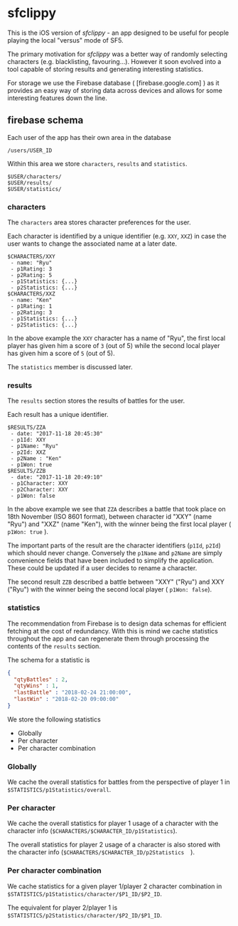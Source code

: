 # sfclippy

This is the iOS version of *sfclippy* - an app designed to be useful for people playing the local "versus" mode of SF5.

The primary motivation for *sfclippy* was a better way of randomly selecting characters (e.g. blacklisting, favouring...). However it soon evolved into a tool capable of storing results and generating interesting statistics.

For storage we use the Firebase database ( [firebase.google.com] ) as it provides an easy way of storing data across devices and allows for some interesting features down the line.

## firebase schema

Each user of the app has their own area in the database

```
/users/USER_ID
```

Within this area we store `characters`, `results` and `statistics`.

```
$USER/characters/
$USER/results/
$USER/statistics/
```

### characters
The `characters` area stores character preferences for the user.

Each character is identified by a unique identifier (e.g. `XXY`, `XXZ`) in case the user wants to change the associated name at a later date.

```
$CHARACTERS/XXY
 - name: "Ryu"
 - p1Rating: 3
 - p2Rating: 5
 - p1Statistics: {...}
 - p2Statistics: {...}
$CHARACTERS/XXZ
 - name: "Ken"
 - p1Rating: 1
 - p2Rating: 3
 - p1Statistics: {...}
 - p2Statistics: {...}
```

In the above example the `XXY` character has a name of "Ryu", the first local player has given him a score of `3` (out of 5) while the second local player has given him a score of `5` (out of 5).

The `statistics` member is discussed later.

### results
The `results` section stores the results of battles for the user.

Each result has a unique identifier.

```
$RESULTS/ZZA
 - date: "2017-11-18 20:45:30"
 - p1Id: XXY
 - p1Name: "Ryu"
 - p2Id: XXZ
 - p2Name : "Ken"
 - p1Won: true
$RESULTS/ZZB
 - date: "2017-11-18 20:49:10"
 - p1Character: XXY
 - p2Character: XXY
 - p1Won: false
```

In the above example we see that `ZZA` describes a battle that took place on 18th November (ISO 8601 format), between character id "XXY" (name "Ryu") and "XXZ" (name "Ken"), with the winner being the first local player ( `p1Won: true` ).

The important parts of the result are the character identifiers (`p1Id`, `p2Id`) which should never change. Conversely the `p1Name` and `p2Name` are simply convenience fields that have been included to simplify the application. These could be updated if a user decides to rename a character.

The second result `ZZB` described a battle between "XXY" ("Ryu") and XXY ("Ryu") with the winner being the second local player ( `p1Won: false`).

### statistics
The recommendation from Firebase is to design data schemas for efficient fetching at the cost of redundancy. With this is mind we cache statistics throughout the app and can regenerate them through processing the contents of the `results` section.

The schema for a statistic is

```json
{
  "qtyBattles" : 2,
  "qtyWins" : 1,
  "lastBattle" : "2018-02-24 21:00:00",
  "lastWin" : "2018-02-20 09:00:00"
}
```

We store the following statistics

- Globally
- Per character
- Per character combination

### Globally

We cache the overall statistics for battles from the perspective of player 1 in `$STATISTICS/p1Statistics/overall`.

### Per character

We cache the overall statistics for player 1 usage of a character with the character info (`$CHARACTERS/$CHARACTER_ID/p1Statistics`).

The overall statistics for player 2 usage of a character is also stored with the character info (`$CHARACTERS/$CHARACTER_ID/p2Statistics  `).

### Per character combination

We cache statistics for a given player 1/player 2 character combination in `$STATISTICS/p1Statistics/character/$P1_ID/$P2_ID`.

The equivalent for player 2/player 1 is `$STATISTICS/p2Statistics/character/$P2_ID/$P1_ID`.
